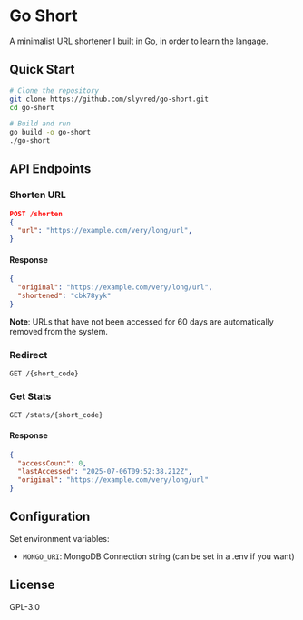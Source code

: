 # Go Short

A minimalist URL shortener I built in Go, in order to learn the langage.

## Quick Start

```bash
# Clone the repository
git clone https://github.com/slyvred/go-short.git
cd go-short

# Build and run
go build -o go-short
./go-short
```

## API Endpoints

### Shorten URL
```json
POST /shorten
{
  "url": "https://example.com/very/long/url",
}
```

#### Response
```json
{
  "original": "https://example.com/very/long/url",
  "shortened": "cbk78yyk"
}
```

**Note**: URLs that have not been accessed for 60 days are automatically removed from the system.

### Redirect
```
GET /{short_code}
```

### Get Stats
```
GET /stats/{short_code}
```

#### Response
```json
{
  "accessCount": 0,
  "lastAccessed": "2025-07-06T09:52:38.212Z",
  "original": "https://example.com/very/long/url"
}
```

## Configuration

Set environment variables:
- `MONGO_URI`: MongoDB Connection string (can be set in a .env if you want)

## License

GPL-3.0
